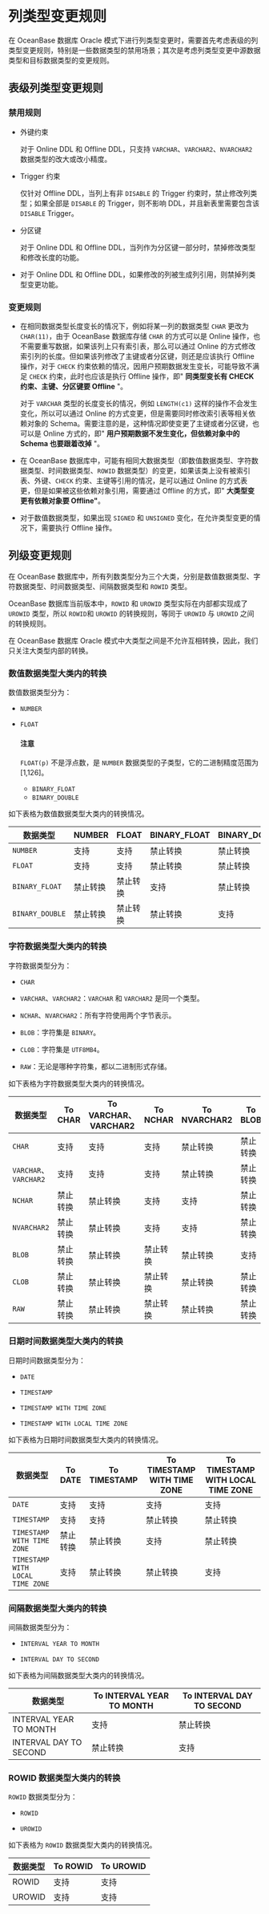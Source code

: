 # 列类型变更规则

在 OceanBase 数据库 Oracle 模式下进行列类型变更时，需要首先考虑表级的列类型变更规则，特别是一些数据类型的禁用场景；其次是考虑列类型变更中源数据类型和目标数据类型的变更规则。

## 表级列类型变更规则

### 禁用规则

* 外键约束

  对于 Online DDL 和 Offline DDL，只支持 `VARCHAR`、`VARCHAR2`、`NVARCHAR2` 数据类型的改大或改小精度。
  
* Trigger 约束

  仅针对 Offline DDL，当列上有非 `DISABLE` 的 Trigger 约束时，禁止修改列类型；如果全部是 `DISABLE` 的 Trigger，则不影响 DDL，并且新表里需要包含该 `DISABLE` Trigger。
  
* 分区键

  对于 Online DDL 和 Offline DDL，当列作为分区键一部分时，禁掉修改类型和修改长度的功能。
  
* 对于 Online DDL 和 Offline DDL，如果修改的列被生成列引用，则禁掉列类型变更功能。

### 变更规则

* 在相同数据类型长度变长的情况下，例如将某一列的数据类型 `CHAR` 更改为 `CHAR(11)`，由于 OceanBase 数据库存储 `CHAR` 的方式可以是 Online 操作，也不需要重写数据，如果该列上只有索引表，那么可以通过 Online 的方式修改索引列的长度。但如果该列修改了主键或者分区键，则还是应该执行 Offline 操作，对于 `CHECK` 约束依赖的情况，因用户预期数据发生变长，可能导致不满足 `CHECK` 约束，此时也应该是执行 Offline 操作，即" **同类型变长有 CHECK 约束、主键、分区键要 Offline** "。

  对于 `VARCHAR` 类型的长度变长的情况，例如 `LENGTH(c1)` 这样的操作不会发生变化，所以可以通过 Online 的方式变更，但是需要同时修改索引表等相关依赖对象的 Schema。需要注意的是，这种情况即使变更了主键或者分区键，也可以是 Online 方式的，即" **用户预期数据不发生变化，但依赖对象中的 Schema 也要跟着改掉** "。
  
* 在 OceanBase 数据库中，可能有相同大数据类型（即数值数据类型、字符数据类型、时间数据类型、`ROWID` 数据类型）的变更，如果该类上没有被索引表、外键、`CHECK` 约束、主键等引用的情况，是可以通过 Online 的方式表更，但是如果被这些依赖对象引用，需要通过 Offline 的方式，即" **大类型变更有依赖对象要 Offline"**。

* 对于数值数据类型，如果出现 `SIGNED` 和 `UNSIGNED` 变化，在允许类型变更的情况下，需要执行 Offline 操作。

## 列级变更规则

在 OceanBase 数据库中，所有列数类型分为三个大类，分别是数值数据类型、字符数据类型、时间数据类型、间隔数据类型和 `ROWID` 类型。

OceanBase 数据库当前版本中，`ROWID` 和 `UROWID` 类型实际在内部都实现成了 `UROWID` 类型，所以 `ROWID`和 `UROWID` 的转换规则，等同于 `UROWID` 与 `UROWID` 之间的转换规则。

在 OceanBase 数据库 Oracle 模式中大类型之间是不允许互相转换，因此，我们只关注大类型内部的转换。

### 数值数据类型大类内的转换

数值数据类型分为：

* `NUMBER`

* `FLOAT`

  <main id="notice" type='notice'>
    <h4>注意</h4>
    <p><code>FLOAT(p)</code> 不是浮点数，是 <code>NUMBER</code> 数据类型的子类型，它的二进制精度范围为 [1,126]。</p>
    <ul>
    <li><code>BINARY_FLOAT</code></li>
    <li><code>BINARY_DOUBLE</code></li>
    </ul>
  </main>

如下表格为数值数据类型大类内的转换情况。

|      数据类型    |  NUMBER    |     FLOAT    |   BINARY_FLOAT  |  BINARY_DOUBLE |
|-----------------|------------|---------------|----------------|---------------|
| `NUMBER`        | 支持        | 支持          | 禁止转换        | 禁止转换      |
| `FLOAT`         | 支持        | 支持          | 禁止转换        | 禁止转换      |
| `BINARY_FLOAT`  | 禁止转换    | 禁止转换       | 支持           | 禁止转换     |
| `BINARY_DOUBLE` | 禁止转换    | 禁止转换       | 禁止转换        | 支持 |

### 字符数据类型大类内的转换

字符数据类型分为：

* `CHAR`

* `VARCHAR`、`VARCHAR2`：`VARCHAR` 和 `VARCHAR2` 是同一个类型。

* `NCHAR`、`NVARCHAR2`：所有字符使用两个字节表示。

* `BLOB`：字符集是 `BINARY`。

* `CLOB`：字符集是 `UTF8MB4`。

* `RAW`：无论是哪种字符集，都以二进制形式存储。

如下表格为字符数据类型大类内的转换情况。

|  数据类型  | To CHAR | To VARCHAR、VARCHAR2 |To NCHAR | To NVARCHAR2 |  To BLOB | To CLOB  |  To RAW |
|-----------|---------|----------|---------------------|--------------|----------|----------|----------|
| `CHAR`    | 支持 | 支持 | 支持 | 禁止转换            | 禁止转换  | 禁止转换           | 禁止转换       |
| `VARCHAR`、`VARCHAR2` | 支持 | 支持| 支持 | 禁止转换   | 禁止转换  | 禁止转换          | 禁止转换   |
| `NCHAR`              | 禁止转换     | 禁止转换       | 支持 | 支持  | 禁止转换           | 禁止转换         | 禁止转换 |
| `NVARCHAR2`          | 禁止转换     | 禁止转换   | 支持  | 支持 | 禁止转换           | 禁止转换           | 禁止转换|
| `BLOB`               | 禁止转换      | 禁止转换       | 禁止转换      | 禁止转换   | 支持 | 禁止转换  | 禁止转换     |
| `CLOB`               | 禁止转换     | 禁止转换     | 禁止转换   | 禁止转换  | 禁止转换  | 支持 | 禁止转换      |
| `RAW`                | 禁止转换   | 禁止转换      | 禁止转换   | 禁止转换       | 禁止转换          | 禁止转换           | 支持 |


### 日期时间数据类型大类内的转换

日期时间数据类型分为：

* `DATE`

* `TIMESTAMP`

* `TIMESTAMP WITH TIME ZONE`

* `TIMESTAMP WITH LOCAL TIME ZONE`

如下表格为日期时间数据类型大类内的转换情况。

|               数据类型               |                                                        To DATE                                                         |                                                    To TIMESTAMP                                                    |                                                 To TIMESTAMP WITH TIME ZONE                                                  |                                              To TIMESTAMP WITH LOCAL TIME ZONE                                               |
|----------------------------------|------------------------------------------------------------------------------------------------------------------------|--------------------------------------------------------------------------------------------------------------------|------------------------------------------------------------------------------------------------------------------------------|------------------------------------------------------------------------------------------------------------------------------|
| `DATE`                           | 支持| 支持 | 支持 | 支持 |
| `TIMESTAMP`                      | 支持|支持 | 禁止转换                                                                                                                         | 禁止转换                                                                                                                        |
| `TIMESTAMP WITH TIME ZONE`       | 禁止转换                                                                                                                 | 禁止转换                                                                                                       | 支持 | 禁止转换                                                                                                                   |
| `TIMESTAMP WITH LOCAL TIME ZONE` | 支持| 禁止转换                                                                                                   | 禁止转换         | 支持 |

### 间隔数据类型大类内的转换

间隔数据类型分为：

* `INTERVAL YEAR TO MONTH`

* `INTERVAL DAY TO SECOND`

如下表格为间隔数据类型大类内的转换情况。

|    数据类型    |   To INTERVAL YEAR TO MONTH    |  To INTERVAL DAY TO SECOND      |
|---------------|--------------------------|----------------------|
| INTERVAL YEAR TO MONTH | 支持 | 禁止转换                                                                                                                        |
| INTERVAL DAY TO SECOND | 禁止转换                                                                                                                         | 支持|

### ROWID 数据类型大类内的转换

`ROWID` 数据类型分为：

* `ROWID`

* `UROWID`

如下表格为 `ROWID` 数据类型大类内的转换情况。

|  数据类型  |                      To ROWID                       |                                                                 To UROWID                                                                  |
|--------|-----------------------------------------------------|--------------------------------------------------------------------------------------------------------------------------------------------|
| ROWID  | 支持 | 支持  |
| UROWID | 支持 | 支持 |
